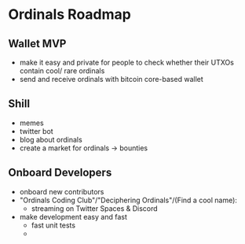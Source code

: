 Ordinals Roadmap
================

Wallet MVP
----------

- make it easy and private for people to check whether their UTXOs contain cool/
rare ordinals
- send and receive ordinals with bitcoin core-based wallet

Shill
-----

- memes
- twitter bot
- blog about ordinals
- create a market for ordinals -> bounties


Onboard Developers
------------------

- onboard new contributors
- "Ordinals Coding Club"/"Deciphering Ordinals"/(Find a cool name):
  - streaming on Twitter Spaces & Discord
- make development easy and fast
  - fast unit tests 
  - 
